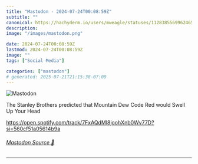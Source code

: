 ```yaml
---
title: "Mastodon - 2024-07-24T00:08:59Z"
subtitle: ""
canonical: https://hachyderm.io/users/mweagle/statuses/112838556996246596
description:
image: "/images/mastodon.png"

date: 2024-07-24T00:08:59Z
lastmod: 2024-07-24T00:08:59Z
image: ""
tags: ["Social Media"]

categories: ["mastodon"]
# generated: 2025-07-21T21:15:38-07:00
---
```

![Mastodon](/images/mastodon.png)

<p>The Stanley Brothers predicted that Mountain Dew Code Red would Swell Up Your Head</p><p><a href="https://open.spotify.com/track/7FxAQdMl8joohXnb0Wv77D?si=560cf51a05614b9a" target="_blank" rel="nofollow noopener noreferrer" translate="no"><span class="invisible">https://</span><span class="ellipsis">open.spotify.com/track/7FxAQdM</span><span class="invisible">l8joohXnb0Wv77D?si=560cf51a05614b9a</span></a></p>


###### [Mastodon Source 🐘](https://hachyderm.io/@mweagle/112838556996246596)

___
